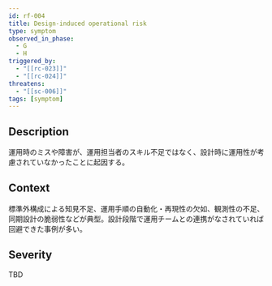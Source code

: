 ```yaml
---
id: rf-004
title: Design-induced operational risk
type: symptom
observed_in_phase:
  - G
  - H
triggered_by:
  - "[[rc-023]]"
  - "[[rc-024]]"
threatens:
  - "[[sc-006]]"
tags: [symptom]
---
```


## Description
運用時のミスや障害が、運用担当者のスキル不足ではなく、設計時に運用性が考慮されていなかったことに起因する。

## Context
標準外構成による知見不足、運用手順の自動化・再現性の欠如、観測性の不足、同期設計の脆弱性などが典型。設計段階で運用チームとの連携がなされていれば回避できた事例が多い。

## Severity
TBD
